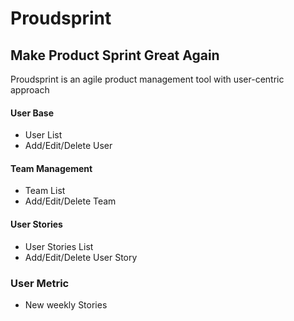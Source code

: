 # Proudsprint

## Make Product Sprint Great Again

Proudsprint is an agile product management tool with user-centric approach

#### User Base
- User List
- Add/Edit/Delete User

#### Team Management
- Team List
- Add/Edit/Delete Team

#### User Stories
- User Stories List
- Add/Edit/Delete User Story

### User Metric
- New weekly Stories
